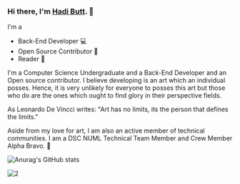### Hi there, I'm [Hadi Butt](https://hadilicious.me).  👋

I'm a 

- Back-End Developer :computer:
- Open Source Contributor :raised_hands:
- Reader :book:

I'm a Computer Science Undergraduate and a Back-End Developer and an Open source contributor. I believe developing is an art which an individual posses. Hence, it is very unlikely for everyone to posses this art but those who do are the ones which ought to find glory in their perspective fields.

As Leonardo De Vincci writes:
"Art has no limits, its the person that defines the limits." 

Aside from my love for art, I am also an active member of technical communities. I am a DSC NUML Technical Team Member and Crew Member Alpha Bravo. :tada:
 
![Anurag's GitHub stats](https://github-readme-stats.vercel.app/api?username=HadiButtt&theme=vue)

![2](https://user-images.githubusercontent.com/58470182/110176812-ba55b180-7e25-11eb-8f8b-6f4aaa4a9b1f.jpeg)            
